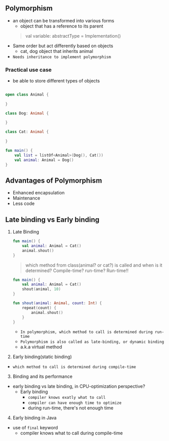## Polymorphism

- an object can be transformed into various forms
  - object that has a reference to its parent
  > val variable: abstractType = Implementation()
- Same order but act differently based on objects
  - cat, dog object that inherits animal
- `Needs inheritance to implement polymorphism`

### Practical use case

- be able to store different types of objects
```kotlin

open class Animal {
    
} 

class Dog: Animal {
    
}

class Cat: Animal {
    
}

fun main() {
    val list = listOf<Animal>(Dog(), Cat())
    val animal: Animal = Dog()
}

```

## Advantages of Polymorphism

- Enhanced encapsulation
- Maintenance
- Less code

## Late binding vs Early binding

1. Late Binding
    ```kotlin
    fun main() {
        val animal: Animal = Cat()
        animal.shout()
    }
    ```
    > which method from class(animal? or cat?) is called and when is it determined? Compile-time? run-time?
    >  Run-time!!
    
    ```kotlin
    fun main() {
        val animal: Animal = Cat()
        shout(animal, 10)
    }
    
    fun shout(animal: Animal, count: Int) {
        repeat(count) {
            animal.shout()
        }
    }
    ```
    - `In polymorphism, which method to call is determined during run-time`
    - `Polymorphism is also called as late-binding, or dynamic binding`
    - a.k.a virtual method

2. Early binding(static binding)
  - `which method to call is determined during compile-time`

3. Binding and its performance
  - early binding vs late binding, in CPU-optimization perspective?
    - Early binding
      - `compiler knows exatly what to call`
      - `compiler can have enough time to optimize`
      - during run-time, there's not enough time

4. Early binding in Java
  - use of `final` keyword 
    - compiler knows what to call during compile-time
  